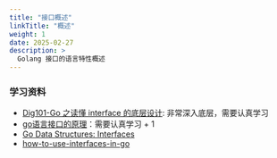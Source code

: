 ```yaml
---
title: "接口概述"
linkTitle: "概述"
weight: 1
date: 2025-02-27
description: >
  Golang 接口的语言特性概述
---
```




### 学习资料

- [Dig101-Go 之读懂 interface 的底层设计](https://gocn.vip/topics/9945): 非常深入底层，需要认真学习
- [go语言接口的原理](https://gocn.vip/topics/9945)：需要认真学习 + 1
- [Go Data Structures: Interfaces](https://research.swtch.com/interfaces)
- [how-to-use-interfaces-in-go](https://jordanorelli.tumblr.com/post/32665860244/how-to-use-interfaces-in-go)
